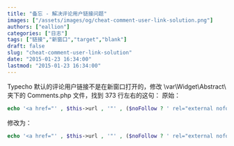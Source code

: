 ```yaml
---
title: "备忘 - 解决评论用户链接问题"
images: ["/assets/images/og/cheat-comment-user-link-solution.png"]
authors: ["eallion"]
categories: ["日志"]
tags: ["链接","新窗口","target","blank"]
draft: false
slug: "cheat-comment-user-link-solution"
date: "2015-01-23 16:34:00"
lastmod: "2015-01-23 16:34:00"
---
```


Typecho 默认的评论用户链接不是在新窗口打开的，修改 \var\Widget\Abstract\ 夹下的 Comments.php 文件，找到 373 行左右的这句：
原始：

```php
echo '<a href="' , $this->url , '"' , ($noFollow ? ' rel="external nofollow"' : NULL) , '>' , $this->author , '</a>';
```

修改为：

```php
echo '<a href="' , $this->url , '"' , ($noFollow ? ' rel="external nofollow"' : NULL) , ' target="_blank">' , $this->author , '</a>';
```
